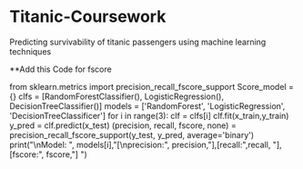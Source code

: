 # Titanic-Coursework
Predicting survivability of titanic passengers using machine learning techniques



**Add this Code for fscore


from sklearn.metrics import precision_recall_fscore_support
Score_model = {}
clfs = [RandomForestClassifier(), LogisticRegression(), DecisionTreeClassifier()]
models = ['RandomForest', 'LogisticRegression', 'DecisionTreeClassificer']
for i in range(3):
    clf = clfs[i]
    clf.fit(x_train,y_train)
    y_pred = clf.predict(x_test)
    (precision, recall, fscore, none) = precision_recall_fscore_support(y_test, y_pred, average='binary')
    print("\nModel: ", models[i],"[\nprecision:", precision,"],[recall:",recall, "],[fscore:", fscore,"] ") 
